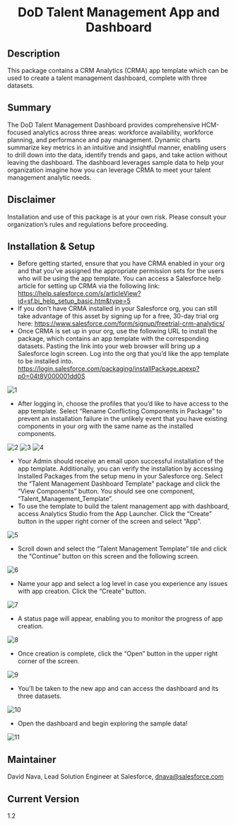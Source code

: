 <h1 align="center"> DoD Talent Management App and Dashboard </h1>

## Description
This package contains a CRM Analytics (CRMA) app template which can be used to create a talent management dashboard, complete with three datasets.

## Summary
The DoD Talent Management Dashboard provides comprehensive HCM-focused analytics across three areas: workforce availability, workforce planning, and performance and pay management. Dynamic charts summarize key metrics in an intuitive and insightful manner, enabling users to drill down into the data, identify trends and gaps, and take action without leaving the dashboard. The dashboard leverages sample data to help your organization imagine how you can leverage CRMA to meet your talent management analytic needs. 

## Disclaimer
Installation and use of this package is at your own risk. Please consult your organization’s rules and regulations before proceeding.

## Installation & Setup
- Before getting started, ensure that you have CRMA enabled in your org and that you’ve assigned the appropriate permission sets for the users who will be using the app template. You can access a Salesforce help article for setting up CRMA via the following link: https://help.salesforce.com/s/articleView?id=sf.bi_help_setup_basic.htm&type=5
- If you don't have CRMA installed in your Salesforce org, you can still take advantage of this asset by signing up for a free, 30-day trial org here: https://www.salesforce.com/form/signup/freetrial-crm-analytics/
- Once CRMA is set up in your org, use the following URL to install the package, which contains an app template with the corresponding datasets. Pasting the link into your web browser will bring up a Salesforce login screen. Log into the org that you’d like the app template to be installed into.
https://login.salesforce.com/packaging/installPackage.apexp?p0=04t8V000001dd0S 

![1](/images/1.png)
- After logging in, choose the profiles that you’d like to have access to the app template. Select “Rename Conflicting Components in Package” to prevent an installation failure in the unlikely event that you have existing components in your org with the same name as the installed components.

![2](/images/2.png)
![3](/images/3.png)
![4](/images/4.png)
- Your Admin should receive an email upon successful installation of the app template. Additionally, you can verify the installation by accessing Installed Packages from the setup menu in your Salesforce org. Select the “Talent Management Dashboard Template” package and click the “View Components” button. You should see one component, “Talent_Management_Template”.
- To use the template to build the talent management app with dashboard, access Analytics Studio from the App Launcher. Click the “Create” button in the upper right corner of the screen and select “App”. 

![5](/images/5.png)
- Scroll down and select the “Talent Management Template” tile and click the “Continue” button on this screen and the following screen. 

![6](/images/6.png)
- Name your app and select a log level in case you experience any issues with app creation. Click the “Create” button. 

![7](/images/7.png)
- A status page will appear, enabling you to monitor the progress of app creation.

![8](/images/8.png)
- Once creation is complete, click the “Open” button in the upper right corner of the screen.

![9](/images/9.png)
- You’ll be taken to the new app and can access the dashboard and its three datasets.

![10](/images/10.png)
- Open the dashboard and begin exploring the sample data!

![11](/images/11.png)

## Maintainer
David Nava, Lead Solution Engineer at Salesforce, dnava@salesforce.com

## Current Version
1.2
